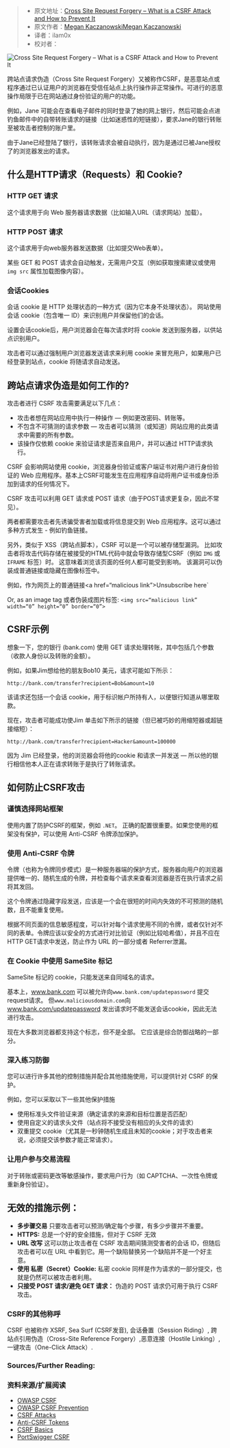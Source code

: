 > -  原文地址：[Cross Site Request Forgery – What is a CSRF Attack and How to Prevent It](https://www.freecodecamp.org/news/what-is-cross-site-request-forgery/)
> -  原文作者：[Megan KaczanowskiMegan Kaczanowski](https://www.freecodecamp.org/news/author/megansdoingfine/)
> -  译者：ilam0x
> -  校对者：

![Cross Site Request Forgery – What is a CSRF Attack and How to Prevent It](https://www.freecodecamp.org/news/content/images/size/w2000/2021/04/megan-article-image.jpg)

跨站点请求伪造（Cross Site Request Forgery）又被称作CSRF，是恶意站点或程序通过已认证用户的浏览器在受信任站点上执行操作非正常操作。可进行的恶意操作局限于已在网站通过身份验证的用户的功能。

例如，Jane 可能会在查看电子邮件的同时登录了她的网上银行，然后可能会点进钓鱼邮件中的自带转账请求的链接（比如迷惑性的短链接），要求Jane的银行转账至被攻击者控制的账户里。

由于Jane已经登陆了银行，该转账请求会被自动执行，因为是通过已被Jane授权了的浏览器发出的请求。

## 什么是HTTP请求（Requests）和 Cookie?

### HTTP GET 请求

这个请求用于向 Web 服务器请求数据（比如输入URL（请求网站）加载）。

###  HTTP POST 请求
这个请求用于向web服务器发送数据（比如提交Web表单）。

某些 GET 和 POST 请求会自动触发，无需用户交互（例如获取搜索建议或使用 `img src` 属性加载图像内容）。

### 会话Cookies
会话 cookie 是 HTTP 处理状态的一种方式（因为它本身不处理状态）。 网站使用会话 cookie（包含唯一 ID）来识别用户并保留他们的会话。

设置会话cookie后，用户浏览器会在每次请求时将 cookie 发送到服务器，以供站点识别用户。

攻击者可以通过强制用户浏览器发送请求来利用 cookie 来冒充用户，如果用户已经登录到站点，cookie 将随请求自动发送。

## 跨站点请求伪造是如何工作的?

攻击者进行 CSRF 攻击需要满足以下几点：

-   攻击者想在网站应用中执行一种操作 — 例如更改密码、转账等。
-   不包含不可猜测的请求参数 — 攻击者可以猜测（或知道）网站应用的此类请求中需要的所有参数。
-   该操作仅依赖 cookie 来验证请求是否来自用户，并可以通过 HTTP请求执行。

CSRF 会影响网站使用 cookie，浏览器身份验证或客户端证书对用户进行身份验证的 Web 应用程序。基本上CSRF可能发生在应用程序自动将用户证书或身份添加到请求的任何情况下。

CSRF 攻击可以利用 GET 请求或 POST 请求（由于POST请求更复杂，因此不常见）。

两者都需要攻击者先诱骗受害者加载或将信息提交到 Web 应用程序。这可以通过多种方式发生 - 例如钓鱼链接。

另外，类似于 XSS（跨站点脚本），CSRF 可以是一个可以被存储型漏洞。 比如攻击者将攻击代码存储在被接受的HTML代码中就会导致存储型CSRF（例如 `IMG` 或 `IFRAME` 标签）时。 这意味着浏览该页面的任何人都可能受到影响。 该漏洞可以伪装成普通链接或隐藏在图像标签中。

例如，作为网页上的普通链接<a href=“malicious link”>Unsubscribe here</a>`

Or, as an image tag 或者伪装成图片标签: `<img src=“malicious link” width=“0” height=“0” border=“0”>`

## CSRF示例

想象一下，您的银行 (bank.com) 使用 GET 请求处理转账，其中包括几个参数（收款人身份以及转账的金额）。

例如，如果Jim想给他的朋友Bob10 美元，请求可能如下所示：

`http://bank.com/transfer?recipient=Bob&amount=10`

该请求还包括一个会话 cookie，用于标识帐户所持有人，以便银行知道从哪里取款。

现在，攻击者可能成功使Jim 单击如下所示的链接（但已被巧妙的用缩短器或超链接缩短）：

`http://bank.com/transfer?recipient=Hacker&amount=100000`

因为 Jim 已经登录，他的浏览器会将他的cookie 和请求一并发送 — 所以他的银行相信他本人正在请求转账于是执行了转账请求。

## 如何防止CSRF攻击

### 谨慎选择网站框架

使用内置了防护CSRF的框架，例如 `.NET`。 正确的配置很重要。如果您使用的框架没有保护，可以使用 Anti-CSRF 令牌添加保护。

### 使用 Anti-CSRF 令牌

令牌（也称为令牌同步模式）是一种服务器端的保护方式，服务器向用户的浏览器提供唯一的、随机生成的令牌，并检查每个请求来查看浏览器是否在执行请求之前将其发回。

这个令牌通过隐藏字段发送，应该是一个会在很短的时间内失效的不可预测的随机数，且不能重复使用。

根据不同页面的信息敏感程度，可以针对每个请求使用不同的令牌，或者仅针对不同的表单。令牌应该以安全的方式进行对比验证（例如比较哈希值），并且不应在 HTTP GET请求中发送，防止作为 URL 的一部分或者 Referrer泄漏。

### 在 Cookie 中使用 SameSite 标记

SameSite 标记的 cookie，只能发送来自同域名的请求。

基本上，www.bank.com 可以被允许向`www.bank.com/updatepassword` 提交request请求。 但`www.maliciousdomain.com`向 www.bank.com/updatepassword 发出请求时不能发送会话cookie，因此无法进行攻击。

现在大多数浏览器都支持这个标志，但不是全部。 它应该是综合防御战略的一部分。

### 深入练习防御

您可以进行许多其他的控制措施并配合其他措施使用，可以提供针对 CSRF 的保护。

例如，您可以采取以下一些其他保护措施
- 使用标准头文件验证来源（确定请求的来源和目标位置是否匹配）
- 使用自定义的请求头文件（站点将不接受没有相应的头文件的请求）
- 双重提交 cookie（尤其是一秒钟随机生成且未知的cookie；对于攻击者来说，必须提交该参数才能正常请求）。


### 让用户参与交易流程

对于转账或密码更改等敏感操作，要求用户行为（如 CAPTCHA、一次性令牌或重新身份验证）。

## 无效的措施示例：
-   **多步骤交易** 只要攻击者可以预测/确定每个步骤，有多少步骤并不重要。
-   **HTTPS:** 总是一个好的安全措施，但对于 CSRF 无效
-   **URL 改写** 这可以防止攻击者在 CSRF 攻击期间猜测受害者的会话 ID，但随后攻击者可以在 URL 中看到它。用一个缺陷替换另一个缺陷并不是一个好主意。
-   **使用 私密（Secret）Cookie:** 私密 cookie 同样是作为请求的一部分提交，也就是仍然可以被攻击者利用。
-   **只接受 POST 请求/避免 GET 请求：** 伪造的 POST 请求仍可用于执行 CSRF 攻击。
### CSRF的其他称呼

CSRF 也被称作 XSRF, Sea Surf (CSRF发音), 会话叠置（Session Riding）, 跨站点引用伪造（Cross-Site Reference Forgery）,恶意连接（Hostile Linking）, 一键攻击（One-Click Attack）.

### Sources/Further Reading:
### 资料来源/扩展阅读
-   [OWASP CSRF](https://owasp.org/www-community/attacks/csrf)
-   [OWASP CSRF Prevention](https://owasp.org/www-community/attacks/csrf)
-   [CSRF Attacks](https://www.netsparker.com/blog/web-security/csrf-cross-site-request-forgery/)
-   [Anti-CSRF Tokens](https://www.netsparker.com/blog/web-security/protecting-website-using-anti-csrf-token/)
-   [CSRF Basics](https://www.acunetix.com/websitesecurity/csrf-attacks/)
-   [PortSwigger CSRF](https://portswigger.net/web-security/csrf)
